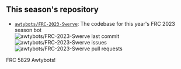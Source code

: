 ## This season's repository

* [`awtybots/FRC-2023-Swerve`](https://github.com/awtybots/FRC-2023-Swerve): The codebase for this year's FRC 2023 season bot\
![awtybots/FRC-2023-Swerve last commit](https://img.shields.io/github/last-commit/awtybots/FRC-2023-Swerve)
![awtybots/FRC-2023-Swerve issues](https://img.shields.io/github/issues-raw/awtybots/FRC-2023-Swerve)
![awtybots/FRC-2023-Swerve pull requests](https://img.shields.io/github/issues-pr-raw/awtybots/FRC-2023-Swerve)

FRC 5829 Awtybots!
